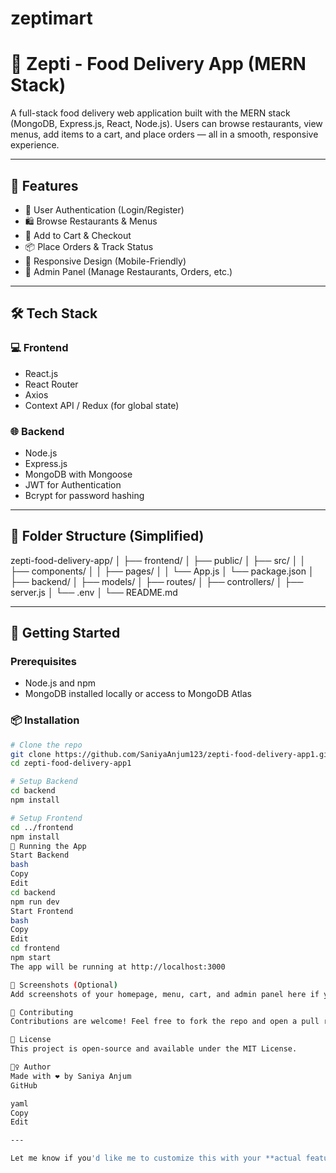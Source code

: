 # zeptimart




# 🍔 Zepti - Food Delivery App (MERN Stack)

A full-stack food delivery web application built with the MERN stack (MongoDB, Express.js, React, Node.js). Users can browse restaurants, view menus, add items to a cart, and place orders — all in a smooth, responsive experience.

---

## 🚀 Features

- 🔐 User Authentication (Login/Register)
- 🛍️ Browse Restaurants & Menus
- 🛒 Add to Cart & Checkout
- 📦 Place Orders & Track Status
- 📱 Responsive Design (Mobile-Friendly)
- 🧑 Admin Panel (Manage Restaurants, Orders, etc.)

---

## 🛠 Tech Stack

### 💻 Frontend
- React.js
- React Router
- Axios
- Context API / Redux (for global state)

### 🌐 Backend
- Node.js
- Express.js
- MongoDB with Mongoose
- JWT for Authentication
- Bcrypt for password hashing

---

## 📂 Folder Structure (Simplified)

zepti-food-delivery-app/ │ ├── frontend/ │ ├── public/ │ ├── src/ │ │ ├── components/ │ │ ├── pages/ │ │ └── App.js │ └── package.json │ ├── backend/ │ ├── models/ │ ├── routes/ │ ├── controllers/ │ ├── server.js │ └── .env │ └── README.md

---

## 🧪 Getting Started

### Prerequisites
- Node.js and npm
- MongoDB installed locally or access to MongoDB Atlas

### 📦 Installation

```bash
# Clone the repo
git clone https://github.com/SaniyaAnjum123/zepti-food-delivery-app1.git
cd zepti-food-delivery-app1

# Setup Backend
cd backend
npm install

# Setup Frontend
cd ../frontend
npm install
🚀 Running the App
Start Backend
bash
Copy
Edit
cd backend
npm run dev
Start Frontend
bash
Copy
Edit
cd frontend
npm start
The app will be running at http://localhost:3000

📸 Screenshots (Optional)
Add screenshots of your homepage, menu, cart, and admin panel here if you have them.

🤝 Contributing
Contributions are welcome! Feel free to fork the repo and open a pull request.

📄 License
This project is open-source and available under the MIT License.

🙋‍♀️ Author
Made with ❤️ by Saniya Anjum
GitHub

yaml
Copy
Edit

---

Let me know if you'd like me to customize this with your **actual features**, **live demo link**, 
